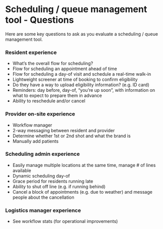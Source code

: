 # Scheduling / queue management tool - Questions

Here are some key questions to ask as you evaluate a scheduling / queue management tool.

### **Resident experience**

* What’s the overall flow for scheduling?
* Flow for scheduling an appointment ahead of time
* Flow for scheduling a day-of visit and schedule a real-time walk-in 
* Lightweight screener at time of booking to confirm eligibility
* Do they have a way to upload eligibility information? \(e.g. ID card\)
* Reminders: day before, day-of, “you’re up soon”, with information on what to expect to prepare them in advance
* Ability to reschedule and/or cancel

### **Provider on-site experience**

* Workflow manager
* 2-way messaging between resident and provider
* Determine whether 1st or 2nd shot and what the brand is
* Manually add patients

### **Scheduling admin experience**

* Easily manage multiple locations at the same time, manage \# of lines available 
* Dynamic scheduling day-of
* Grace period for residents running late
* Ability to shut off line \(e.g. if running behind\)
* Cancel a block of appointments \(e.g. due to weather\) and message people about the cancellation

### **Logistics manager experience**

* See workflow stats \(for operational improvements\)

